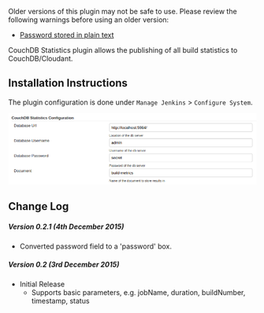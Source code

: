 Older versions of this plugin may not be safe to use. Please review the
following warnings before using an older version:

-   [Password stored in plain
    text](https://www.jenkins.io/security/advisory/2020-10-08/#SECURITY-2065)

CouchDB Statistics plugin allows the publishing of all build statistics
to CouchDB/Cloudant.

## Installation Instructions

The plugin configuration is done under `Manage Jenkins` \>
`Configure System`.

![](docs/images/couch-stats-config.png)

## Change Log

##### Version 0.2.1 (4th December 2015)

-   Converted password field to a 'password' box.

##### Version 0.2 (3rd December 2015)

-   Initial Release
    -   Supports basic parameters, e.g. jobName, duration, buildNumber,
        timestamp, status
